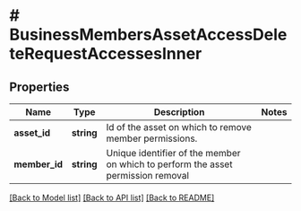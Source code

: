 # # BusinessMembersAssetAccessDeleteRequestAccessesInner

## Properties

Name | Type | Description | Notes
------------ | ------------- | ------------- | -------------
**asset_id** | **string** | Id of the asset on which to remove member permissions. |
**member_id** | **string** | Unique identifier of the member on which to perform the asset permission removal |

[[Back to Model list]](../../README.md#models) [[Back to API list]](../../README.md#endpoints) [[Back to README]](../../README.md)
